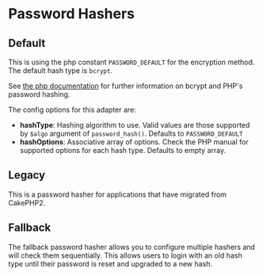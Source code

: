 # Password Hashers

## Default

This is using the php constant `PASSWORD_DEFAULT` for the encryption method. The default hash type is `bcrypt`.

See [the php documentation](http://php.net/manual/en/function.password-hash.php) for further information on bcrypt and PHP's password hashing.

The config options for this adapter are: 

 * **hashType**: Hashing algorithm to use. Valid values are those supported by `$algo` argument of `password_hash()`. Defaults to `PASSWORD_DEFAULT`
 * **hashOptions**: Associative array of options. Check the PHP manual for supported options for each hash type. Defaults to empty array.

## Legacy

This is a password hasher for applications that have migrated from CakePHP2.

## Fallback

The fallback password hasher allows you to configure multiple hashers and will check them sequentially. This allows users to login with an old hash type until their password is reset and upgraded to a new hash.  
